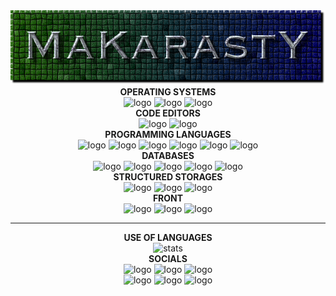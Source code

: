 <div align="center">
	<a href="https://makarasty.github.io/" style="user-select: none; text-decoration: none;">
		<img alt="header" src="https://raw.githubusercontent.com/makarasty/MaKarastY/main/makarasty.png">
	</a>
</div>
<div align="center">
  <a><strong>OPERATING SYSTEMS</strong></a>
</div>
<div align="center">
	<a href="https://support.microsoft.com/ru-ru/windows/" style="user-select: none; text-decoration: none;">
		<img alt="logo"
			src="https://img.shields.io/badge/windows-323330?style=for-the-badge&logo=windows&logoColor=%230078D6" />
	</a>
	<a href="https://www.android.com/intl/ru_ru/" style="user-select: none; text-decoration: none;">
		<img alt="logo" src="https://img.shields.io/badge/android-323330?style=for-the-badge&logo=android" />
	</a>
	<a href="https://www.debian.org/" style="user-select: none; text-decoration: none;">
		<img alt="logo"
			src="https://img.shields.io/badge/debian-323330?style=for-the-badge&logo=debian&logoColor=%23A81D33" />
	</a>
</div>
<div align="center">
  <a><strong>CODE EDITORS</strong></a>
</div>
<div align="center">
	<a href="https://www.sublimetext.com/" style="user-select: none; text-decoration: none;">
		<img alt="logo" src="https://img.shields.io/badge/sublimetext-323330?style=for-the-badge&logo=sublimetext" />
	</a>
	<a href="https://code.visualstudio.com/" style="user-select: none; text-decoration: none;">
		<img alt="logo"
			src="https://img.shields.io/badge/vscode-323330?style=for-the-badge&logo=visual-studio-code&logoColor=%23007ACC" />
	</a>
</div>
<div align="center">
  <a><strong>PROGRAMMING LANGUAGES</strong></a>
</div>
<div align="center">
	<a href="https://nodejs.org/en/" style="user-select: none; text-decoration: none;">
		<img alt="logo" src="https://img.shields.io/badge/node.js-323330?style=for-the-badge&logo=nodedotjs" />
	</a>
	<a href="https://developer.mozilla.org/ru/docs/Learn/JavaScript/First_steps/What_is_JavaScript/"
		style="user-select: none; text-decoration: none;">
		<img alt="logo" src="https://img.shields.io/badge/javascript-323330?style=for-the-badge&logo=javascript" />
	</a>
	<a href="https://www.typescriptlang.org/" style="user-select: none; text-decoration: none;">
		<img alt="logo" src="https://img.shields.io/badge/typescript-323330?style=for-the-badge&logo=typescript" />
	</a>
	<a href="https://www.python.org/" style="user-select: none; text-decoration: none;">
		<img alt="logo" src="https://img.shields.io/badge/python-323330?style=for-the-badge&logo=python" />
	</a>
	<a href="https://ru.wikipedia.org/wiki/C%2B%2B/" style="user-select: none; text-decoration: none;">
		<img alt="logo"
			src="https://img.shields.io/badge/cpp-323330?style=for-the-badge&logo=c%2B%2B&logoColor=%2300599C" />
	</a>
	<a href="https://en.wikipedia.org/wiki/Batch_file/" style="user-select: none; text-decoration: none;">
		<img alt="logo"
			src="https://img.shields.io/badge/bath-323330?style=for-the-badge&logo=windowsterminal&logoColor=%234D4D4D" />
	</a>
</div>
<div align="center">
  <a><strong>DATABASES</strong></a>
</div>
<div align="center">
	<a href="https://www.mysql.com/" style="user-select: none; text-decoration: none;">
		<img alt="logo" src="https://img.shields.io/badge/mysql-323330?style=for-the-badge&logo=mysql" />
	</a>
	<a href="https://www.mongodb.com/" style="user-select: none; text-decoration: none;">
		<img alt="logo" src="https://img.shields.io/badge/mongodb-323330?style=for-the-badge&logo=mongodb" />
	</a>
	<a href="https://www.npmjs.com/package/nedb/" style="user-select: none; text-decoration: none;">
		<img alt="logo" src="https://img.shields.io/badge/nedb-323330?style=for-the-badge&logo=databricks" />
	</a>
	<a href="https://redis.io/" style="user-select: none; text-decoration: none;">
		<img alt="logo" src="https://img.shields.io/badge/redis-323330?style=for-the-badge&logo=redis" />
	</a>
	<a href="https://www.sqlite.org/index.html" style="user-select: none; text-decoration: none;">
		<img alt="logo"
			src="https://img.shields.io/badge/sqlite-323330?style=for-the-badge&logo=sqlite&logoColor=%23003B57" />
	</a>
</div>
<div align="center">
  <a><strong>STRUCTURED STORAGES</strong></a>
</div>
<div align="center">
	<a href="https://developer.mozilla.org/ru/docs/Learn/JavaScript/Objects/JSON/"
		style="user-select: none; text-decoration: none;">
		<img alt="logo" src="https://img.shields.io/badge/json-323330?style=for-the-badge&logo=json" />
	</a>
	<a href="https://ru.wikipedia.org/wiki/YAML/" style="user-select: none; text-decoration: none;">
		<img alt="logo"
			src="https://img.shields.io/badge/yaml-323330?style=for-the-badge&logo=yaml&logoColor=%23CB171E" />
	</a>
	<a href="https://www.dotenv.org/docs/security/env.html" style="user-select: none; text-decoration: none;">
		<img alt="logo" src="https://img.shields.io/badge/.env-323330?style=for-the-badge&logo=dotenv" />
	</a>
</div>
<div align="center">
  <a><strong>FRONT</strong></a>
</div>
<div align="center">
	<a href="https://ru.wikipedia.org/wiki/HTML5/" style="user-select: none; text-decoration: none;">
		<img alt="logo" src="https://img.shields.io/badge/html-323330?style=for-the-badge&logo=html5" />
	</a>
	<a href="https://ejs.co/" style="user-select: none; text-decoration: none;">
		<img alt="logo" src="https://img.shields.io/badge/ejs-323330?style=for-the-badge&logo=readdotcv" />
	</a>
	<a href="https://developer.mozilla.org/ru/docs/Web/CSS/Reference/" style="user-select: none; text-decoration: none;">
		<img alt="logo"
			src="https://img.shields.io/badge/css-323330?style=for-the-badge&logo=css3&logoColor=%231572B6" />
	</a>
</div>
<HR>
<div align="center">
  <a><strong>USE OF LANGUAGES</strong></a>
</div>
<div align="center">
	<a href="https://github.com/makarasty?tab=repositories" style="user-select: none; text-decoration: none;">
		<img alt="stats"
			src="https://github-readme-stats.vercel.app/api/top-langs/?username=MaKarastY&layout=compact&count_private=true&langs_count=8&hide_border=true&theme=dark">
	</a>
</div>
<div align="center">
  <a><strong>SOCIALS</strong></a>
</div>
<div align="center">
	<a href="https://steamcommunity.com/profiles/76561199076253091/" style="user-select: none; text-decoration: none;">
		<img alt="logo" src="https://img.shields.io/badge/steam-323330?style=for-the-badge&logo=steam" />
	</a>
	<a href="https://overwatch.blizzard.com/ru-ru/career/MaKarastY-2600/"
		style="user-select: none; text-decoration: none;">
		<img alt="logo" src="https://img.shields.io/badge/battle.net-323330?style=for-the-badge&logo=battledotnet" />
	</a>
	<a href="https://github.com/makarasty/" style="user-select: none; text-decoration: none;">
		<img alt="logo" src="https://img.shields.io/badge/github-323330?style=for-the-badge&logo=github" />
	</a>
</div>
<div align="center">
	<a href="https://www.instagram.com/makarasty/" style="user-select: none; text-decoration: none;">
		<img alt="logo" src="https://img.shields.io/badge/instagram-323330?style=for-the-badge&logo=instagram" />
	</a>
	<a href="https://t.me/makarasty/" style="user-select: none; text-decoration: none;">
		<img alt="logo" src="https://img.shields.io/badge/telegram-323330?style=for-the-badge&logo=telegram" />
	</a>
	<a href="https://discord.com/users/509734900182548489/" style="user-select: none; text-decoration: none;">
		<img alt="logo" src="https://img.shields.io/badge/discord-323330?style=for-the-badge&logo=discord" />
	</a>
</div>
